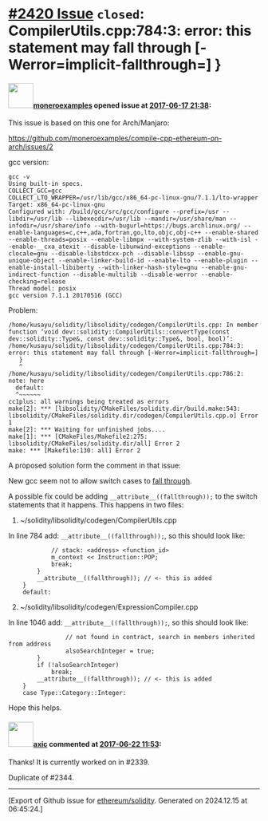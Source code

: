 # [\#2420 Issue](https://github.com/ethereum/solidity/issues/2420) `closed`: CompilerUtils.cpp:784:3: error: this statement may fall through [-Werror=implicit-fallthrough=]    }

#### <img src="https://avatars.githubusercontent.com/u/15305358?v=4" width="50">[moneroexamples](https://github.com/moneroexamples) opened issue at [2017-06-17 21:38](https://github.com/ethereum/solidity/issues/2420):

This issue is based on this one for Arch/Manjaro:

https://github.com/moneroexamples/compile-cpp-ethereum-on-arch/issues/2

gcc version:

```
gcc -v
Using built-in specs.
COLLECT_GCC=gcc
COLLECT_LTO_WRAPPER=/usr/lib/gcc/x86_64-pc-linux-gnu/7.1.1/lto-wrapper
Target: x86_64-pc-linux-gnu
Configured with: /build/gcc/src/gcc/configure --prefix=/usr --libdir=/usr/lib --libexecdir=/usr/lib --mandir=/usr/share/man --infodir=/usr/share/info --with-bugurl=https://bugs.archlinux.org/ --enable-languages=c,c++,ada,fortran,go,lto,objc,obj-c++ --enable-shared --enable-threads=posix --enable-libmpx --with-system-zlib --with-isl --enable-__cxa_atexit --disable-libunwind-exceptions --enable-clocale=gnu --disable-libstdcxx-pch --disable-libssp --enable-gnu-unique-object --enable-linker-build-id --enable-lto --enable-plugin --enable-install-libiberty --with-linker-hash-style=gnu --enable-gnu-indirect-function --disable-multilib --disable-werror --enable-checking=release
Thread model: posix
gcc version 7.1.1 20170516 (GCC) 
```

Problem:
```
/home/kusayu/solidity/libsolidity/codegen/CompilerUtils.cpp: In member function ‘void dev::solidity::CompilerUtils::convertType(const dev::solidity::Type&, const dev::solidity::Type&, bool, bool)’:
/home/kusayu/solidity/libsolidity/codegen/CompilerUtils.cpp:784:3: error: this statement may fall through [-Werror=implicit-fallthrough=]
   }
   ^
/home/kusayu/solidity/libsolidity/codegen/CompilerUtils.cpp:786:2: note: here
  default:
  ^~~~~~~
cc1plus: all warnings being treated as errors
make[2]: *** [libsolidity/CMakeFiles/solidity.dir/build.make:543: libsolidity/CMakeFiles/solidity.dir/codegen/CompilerUtils.cpp.o] Error 1
make[2]: *** Waiting for unfinished jobs....
make[1]: *** [CMakeFiles/Makefile2:275: libsolidity/CMakeFiles/solidity.dir/all] Error 2
make: *** [Makefile:130: all] Error 2
```

A proposed solution form the comment in that issue:

New gcc seem not to allow switch cases to [fall through](https://gcc.gnu.org/onlinedocs/gcc/Statement-Attributes.html). 

A possible fix could be adding `__attribute__((fallthrough));` to the switch statements that it happens. This happens in two files:

1. ~/solidity/libsolidity/codegen/CompilerUtils.cpp

In line 784 add: `__attribute__((fallthrough));`, so this should look like:

```
			// stack: <address> <function_id>
			m_context << Instruction::POP;
			break;
		}
        __attribute__((fallthrough)); // <- this is added
	}
	default:
```

2. ~/solidity/libsolidity/codegen/ExpressionCompiler.cpp

In line 1046 add: `__attribute__((fallthrough));`, so this should look like:

```
				// not found in contract, search in members inherited from address
				alsoSearchInteger = true;
		}
		if (!alsoSearchInteger)
			break;
        __attribute__((fallthrough)); // <- this is added
	}
	case Type::Category::Integer:
```


Hope this helps.


#### <img src="https://avatars.githubusercontent.com/u/20340?v=4" width="50">[axic](https://github.com/axic) commented at [2017-06-22 11:53](https://github.com/ethereum/solidity/issues/2420#issuecomment-310358018):

Thanks! It is currently worked on in #2339.

Duplicate of #2344.


-------------------------------------------------------------------------------



[Export of Github issue for [ethereum/solidity](https://github.com/ethereum/solidity). Generated on 2024.12.15 at 06:45:24.]
